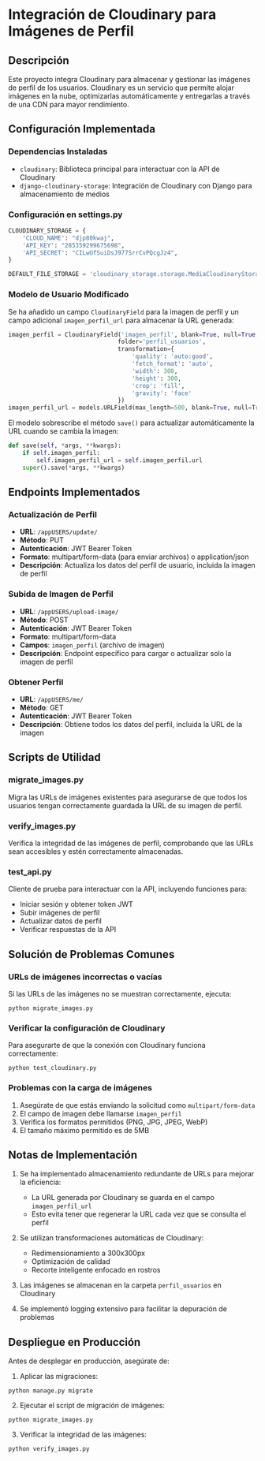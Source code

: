 # Integración de Cloudinary para Imágenes de Perfil

## Descripción
Este proyecto integra Cloudinary para almacenar y gestionar las imágenes de perfil de los usuarios. Cloudinary es un servicio que permite alojar imágenes en la nube, optimizarlas automáticamente y entregarlas a través de una CDN para mayor rendimiento.

## Configuración Implementada

### Dependencias Instaladas
- `cloudinary`: Biblioteca principal para interactuar con la API de Cloudinary
- `django-cloudinary-storage`: Integración de Cloudinary con Django para almacenamiento de medios

### Configuración en settings.py
```python
CLOUDINARY_STORAGE = {
    'CLOUD_NAME': "djp80kwaj",
    'API_KEY': "285359299675698",
    'API_SECRET': "CILwUfSuiDsJ977SrrCvPQcgJz4",
}

DEFAULT_FILE_STORAGE = 'cloudinary_storage.storage.MediaCloudinaryStorage'
```

### Modelo de Usuario Modificado
Se ha añadido un campo `CloudinaryField` para la imagen de perfil y un campo adicional `imagen_perfil_url` para almacenar la URL generada:

```python
imagen_perfil = CloudinaryField('imagen_perfil', blank=True, null=True,
                               folder='perfil_usuarios',
                               transformation={
                                   'quality': 'auto:good',
                                   'fetch_format': 'auto',
                                   'width': 300, 
                                   'height': 300, 
                                   'crop': 'fill',
                                   'gravity': 'face'
                               })
imagen_perfil_url = models.URLField(max_length=500, blank=True, null=True)
```

El modelo sobrescribe el método `save()` para actualizar automáticamente la URL cuando se cambia la imagen:

```python
def save(self, *args, **kwargs):
    if self.imagen_perfil:
        self.imagen_perfil_url = self.imagen_perfil.url
    super().save(*args, **kwargs)
```

## Endpoints Implementados

### Actualización de Perfil
- **URL**: `/appUSERS/update/`
- **Método**: PUT
- **Autenticación**: JWT Bearer Token
- **Formato**: multipart/form-data (para enviar archivos) o application/json
- **Descripción**: Actualiza los datos del perfil de usuario, incluida la imagen de perfil

### Subida de Imagen de Perfil
- **URL**: `/appUSERS/upload-image/`
- **Método**: POST
- **Autenticación**: JWT Bearer Token
- **Formato**: multipart/form-data
- **Campos**: `imagen_perfil` (archivo de imagen)
- **Descripción**: Endpoint específico para cargar o actualizar solo la imagen de perfil

### Obtener Perfil
- **URL**: `/appUSERS/me/`
- **Método**: GET
- **Autenticación**: JWT Bearer Token
- **Descripción**: Obtiene todos los datos del perfil, incluida la URL de la imagen

## Scripts de Utilidad

### migrate_images.py
Migra las URLs de imágenes existentes para asegurarse de que todos los usuarios tengan correctamente guardada la URL de su imagen de perfil.

### verify_images.py
Verifica la integridad de las imágenes de perfil, comprobando que las URLs sean accesibles y estén correctamente almacenadas.

### test_api.py
Cliente de prueba para interactuar con la API, incluyendo funciones para:
- Iniciar sesión y obtener token JWT
- Subir imágenes de perfil
- Actualizar datos de perfil
- Verificar respuestas de la API

## Solución de Problemas Comunes

### URLs de imágenes incorrectas o vacías
Si las URLs de las imágenes no se muestran correctamente, ejecuta:
```
python migrate_images.py
```

### Verificar la configuración de Cloudinary
Para asegurarte de que la conexión con Cloudinary funciona correctamente:
```
python test_cloudinary.py
```

### Problemas con la carga de imágenes
1. Asegúrate de que estás enviando la solicitud como `multipart/form-data`
2. El campo de imagen debe llamarse `imagen_perfil`
3. Verifica los formatos permitidos (PNG, JPG, JPEG, WebP)
4. El tamaño máximo permitido es de 5MB

## Notas de Implementación

1. Se ha implementado almacenamiento redundante de URLs para mejorar la eficiencia:
   - La URL generada por Cloudinary se guarda en el campo `imagen_perfil_url`
   - Esto evita tener que regenerar la URL cada vez que se consulta el perfil

2. Se utilizan transformaciones automáticas de Cloudinary:
   - Redimensionamiento a 300x300px
   - Optimización de calidad
   - Recorte inteligente enfocado en rostros

3. Las imágenes se almacenan en la carpeta `perfil_usuarios` en Cloudinary

4. Se implementó logging extensivo para facilitar la depuración de problemas

## Despliegue en Producción

Antes de desplegar en producción, asegúrate de:

1. Aplicar las migraciones:
```
python manage.py migrate
```

2. Ejecutar el script de migración de imágenes:
```
python migrate_images.py
```

3. Verificar la integridad de las imágenes:
```
python verify_images.py
```
